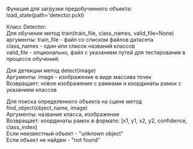Функция для загрузки предобученного объекта: load_state(path='detector.pckl)

Класс Detector:\
  Для обучения метод train(train_file, class_names, valid_file=None)\
  аргументы: train_file - файл со списком файлов датасета\
             class_names - один или список названий классов\
             valid_file - опционально, файл с указанием путей для тестирования в процессе обучения\
             
  Для детекции метод detect(image)\
  Аргументы: image - изображение в виде массива точек\
  Возвращает: новое изображение с рамками и координаты рамок с указанием классов
  
  Для поиска определенного объекта на сцене метод find_object(object_name, image)\
  Аргументы: название класса, изображение\
  Возвращает: координаты рамок в формате: [x1, y1, x2, y2, confidence, class_index]\
        Если неизвестный объект - "unknown object"\
        Если объект не найден - "not found"



